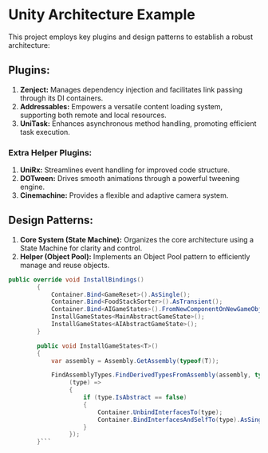 # Unity Architecture Example

This project employs key plugins and design patterns to establish a robust architecture:

## Plugins:

1. **Zenject:** Manages dependency injection and facilitates link passing through its DI containers.
2. **Addressables:** Empowers a versatile content loading system, supporting both remote and local resources.
3. **UniTask:** Enhances asynchronous method handling, promoting efficient task execution.

### Extra Helper Plugins:

1. **UniRx:** Streamlines event handling for improved code structure.
2. **DOTween:** Drives smooth animations through a powerful tweening engine.
3. **Cinemachine:** Provides a flexible and adaptive camera system.

## Design Patterns:

1. **Core System (State Machine):** Organizes the core architecture using a State Machine for clarity and control.
2. **Helper (Object Pool):** Implements an Object Pool pattern to efficiently manage and reuse objects.

```csharp
public override void InstallBindings()
        {
            Container.Bind<GameReset>().AsSingle();
            Container.Bind<FoodStackSorter>().AsTransient();
            Container.Bind<AIGameStates>().FromNewComponentOnNewGameObject().AsTransient();
            InstallGameStates<MainAbstractGameState>();
            InstallGameStates<AIAbstractGameState>();
        }

        public void InstallGameStates<T>()
        {
            var assembly = Assembly.GetAssembly(typeof(T));

            FindAssemblyTypes.FindDerivedTypesFromAssembly(assembly, typeof(T), true).ForEach(
                 (type) =>
                 {
                     if (type.IsAbstract == false)
                     {
                         Container.UnbindInterfacesTo(type);
                         Container.BindInterfacesAndSelfTo(type).AsSingle();
                     }
                 });
        }```
